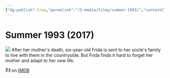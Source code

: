 ```yaml
---
{"dg-publish":true,"permalink":"/5-media/filmy/summer-1993/","contentClasses":"movie","tags":["to-watch","фильм","#Drama","#Family"]}
---
```


# Summer 1993 (2017)
![](https://m.media-amazon.com/images/M/MV5BMmIxNGFhYzQtYjYxOS00OTc2LTg5N2MtYjVlZGY3NWJlYTVjXkEyXkFqcGdeQXVyMjQ0NzcxNjM@._V1_SX300.jpg)
After her mother's death, six-year-old Frida is sent to her uncle's family to live with them in the countryside. But Frida finds it hard to forget her mother and adapt to her new life.

**7.1** on [IMDB](https://www.imdb.com/title/tt5897636)
